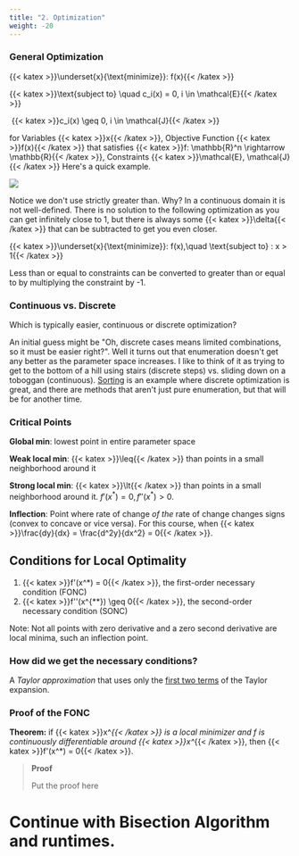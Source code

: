 ```yaml
---
title: "2. Optimization"
weight: -20	
---
```


### General Optimization

{{< katex >}}\underset{x}{\text{minimize}}\: f(x){{< /katex >}}

{{< katex >}}\text{subject to} \quad c_i(x) = 0, i \in \mathcal{E}{{< /katex >}}

​                     {{< katex >}}c_i(x) \geq 0, i \in \mathcal{J}{{< /katex >}}

for Variables {{< katex >}}x{{< /katex >}}, Objective Function {{< katex >}}f(x){{< /katex >}} that satisfies {{< katex >}}f: \mathbb{R}^n \rightarrow \mathbb{R}{{< /katex >}}, Constraints {{< katex >}}\mathcal{E}, \mathcal{J}{{< /katex >}} Here's a quick example.

![](../feasible_region.png)

Notice we don't use strictly greater than. Why? In a continuous domain it is not well-defined. There is no solution to the following optimization as you can get infinitely close to 1, but there is always some {{< katex >}}\delta{{< /katex >}} that can be subtracted to get you even closer. 

{{< katex >}}\underset{x}{\text{minimize}}\: f(x),\quad \text{subject to} \: x > 1{{< /katex >}}

Less than or equal to constraints can be converted to greater than or equal to by multiplying the constraint by -1.

### Continuous vs. Discrete

Which is typically easier, continuous or discrete optimization?

An initial guess might be "Oh, discrete cases means limited combinations, so it must be easier right?". Well it turns out that enumeration doesn't get any better as the parameter space increases. I like to think of it as trying to get to the bottom of a hill using stairs (discrete steps) vs. sliding down on a toboggan (continuous). <u>Sorting</u> is an example where discrete optimization is great, and there are methods that aren't just pure enumeration, but that will be for another time.

### Critical Points

**Global min**: lowest point in entire parameter space

**Weak local min**: {{< katex >}}\leq{{< /katex >}} than points in a small neighborhood around it

**Strong local min**: {{< katex >}}\lt{{< /katex >}} than points in a small neighborhood around it. $f'(x
^{*}) = 0, f''(x^{*}) > 0$.

**Inflection**: Point where rate of change *of the* rate of change changes signs (convex to concave or vice versa). For this course, when {{< katex >}}\frac{dy}{dx} = \frac{d^2y}{dx^2} = 0{{< /katex >}}.

## Conditions for Local Optimality

1. {{< katex >}}f'(x^*) = 0{{< /katex >}}, the first-order necessary condition (FONC)
2. {{< katex >}}f''(x^{**}) \geq 0{{< /katex >}}, the second-order necessary condition (SONC)

Note: Not all points with zero derivative and a zero second derivative are local minima, such an inflection point.

### How did we get the necessary conditions?

A *Taylor approximation* that uses only the <u>first two terms</u> of the Taylor expansion.

### Proof of the FONC

**Theorem:** if {{< katex >}}x^*{{< /katex >}} is a local minimizer and f is continuously differentiable around {{< katex >}}x^*{{< /katex >}}, then {{< katex >}}f'(x^*) = 0{{< /katex >}}.

> **Proof**
>
> Put the proof here

# Continue with Bisection Algorithm and runtimes.













